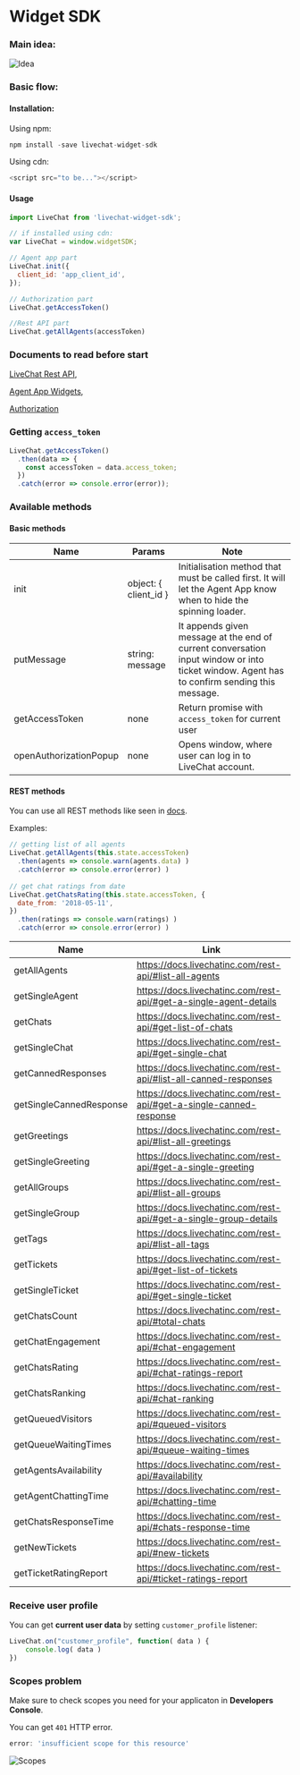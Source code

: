 ﻿# Widget SDK

### Main idea:

![Idea](https://raw.githubusercontent.com/livechat/sample-apps/master/widget-sdk/widget-sdk-idea.png)

### Basic flow:

#### Installation:
Using npm:
```js
npm install -save livechat-widget-sdk
```
Using cdn:
```js
<script src="to be..."></script>
```

#### Usage

```js
import LiveChat from 'livechat-widget-sdk';

// if installed using cdn:
var LiveChat = window.widgetSDK;

// Agent app part
LiveChat.init({  
  client_id: 'app_client_id',  
});

// Authorization part
LiveChat.getAccessToken()

//Rest API part
LiveChat.getAllAgents(accessToken)
```

### Documents to read before start
[LiveChat Rest API](https://docs.livechatinc.com/rest-api/), 

[Agent App  Widgets](https://docs.livechatinc.com/agent-app-widgets/),

[Authorization](https://docs.livechatinc.com/authorization/)

### Getting `access_token`

```js
LiveChat.getAccessToken()  
  .then(data => {  
    const accessToken = data.access_token;  
  })  
  .catch(error => console.error(error));
```


### Available methods
#### Basic methods
|Name| Params | Note|
|---|---|---|
| init | object: { client_id } | Initialisation method that must be called first. It will let the Agent App know when to hide the spinning loader.|
| putMessage | string: message| It appends given message at the end of current conversation input window or into ticket window. Agent has to confirm sending this message. |
| getAccessToken | none | Return promise with `access_token` for current user |
| openAuthorizationPopup | none | Opens window, where user can log in to LiveChat account. |

#### REST methods
You can use all REST methods like seen in [docs](https://docs.livechatinc.com/rest-api/).

Examples:

```js
// getting list of all agents
LiveChat.getAllAgents(this.state.accessToken)  
  .then(agents => console.warn(agents.data) )  
  .catch(error => console.error(error) )
  
// get chat ratings from date
LiveChat.getChatsRating(this.state.accessToken, {  
  date_from: '2018-05-11',  
})  
  .then(ratings => console.warn(ratings) )  
  .catch(error => console.error(error) )
```


|Name| Link |
|---|---|
| getAllAgents | https://docs.livechatinc.com/rest-api/#list-all-agents |
| getSingleAgent | https://docs.livechatinc.com/rest-api/#get-a-single-agent-details |
| getChats | https://docs.livechatinc.com/rest-api/#get-list-of-chats |
| getSingleChat | https://docs.livechatinc.com/rest-api/#get-single-chat |
| getCannedResponses | https://docs.livechatinc.com/rest-api/#list-all-canned-responses |
| getSingleCannedResponse | https://docs.livechatinc.com/rest-api/#get-a-single-canned-response |
| getGreetings | https://docs.livechatinc.com/rest-api/#list-all-greetings |
| getSingleGreeting | https://docs.livechatinc.com/rest-api/#get-a-single-greeting |
| getAllGroups | https://docs.livechatinc.com/rest-api/#list-all-groups |
| getSingleGroup | https://docs.livechatinc.com/rest-api/#get-a-single-group-details |
| getTags | https://docs.livechatinc.com/rest-api/#list-all-tags |
| getTickets | https://docs.livechatinc.com/rest-api/#get-list-of-tickets |
| getSingleTicket | https://docs.livechatinc.com/rest-api/#get-single-ticket |
| getChatsCount | https://docs.livechatinc.com/rest-api/#total-chats |
| getChatEngagement | https://docs.livechatinc.com/rest-api/#chat-engagement |
| getChatsRating | https://docs.livechatinc.com/rest-api/#chat-ratings-report |
| getChatsRanking | https://docs.livechatinc.com/rest-api/#chat-ranking |
| getQueuedVisitors | https://docs.livechatinc.com/rest-api/#queued-visitors |
| getQueueWaitingTimes | https://docs.livechatinc.com/rest-api/#queue-waiting-times |
| getAgentsAvailability | https://docs.livechatinc.com/rest-api/#availability |
| getAgentChattingTime | https://docs.livechatinc.com/rest-api/#chatting-time |
| getChatsResponseTime | https://docs.livechatinc.com/rest-api/#chats-response-time |
| getNewTickets | https://docs.livechatinc.com/rest-api/#new-tickets |
| getTicketRatingReport | https://docs.livechatinc.com/rest-api/#ticket-ratings-report |



### Receive user profile
You can get **current user data** by setting `customer_profile` listener:

```js
LiveChat.on("customer_profile", function( data ) {
	console.log( data )
})
```

### Scopes problem

Make sure to check scopes you need for your applicaton in **Developers Console**.

You can get `401` HTTP error.

```js
error: 'insufficient scope for this resource'
```

![Scopes](https://raw.githubusercontent.com/livechat/sample-apps/master/widget-sdk/scopes.png)

